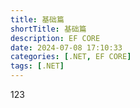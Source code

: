 ```yaml
---
title: 基础篇
shortTitle: 基础篇
description: EF CORE
date: 2024-07-08 17:10:33
categories: [.NET, EF CORE]
tags: [.NET]
---
```


123